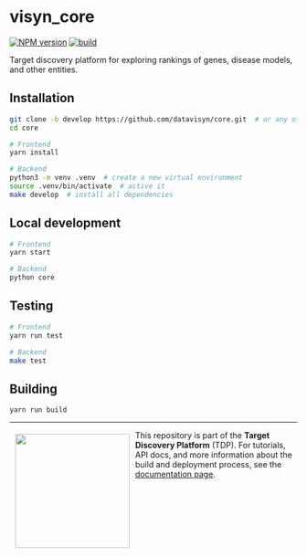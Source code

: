visyn_core  
=====================
[![NPM version](https://badge.fury.io/js/visyn_core.svg)](https://npmjs.org/package/visyn_core)
[![build](https://github.com/datavisyn/visyn_core/actions/workflows/build.yml/badge.svg?branch=develop)](https://github.com/datavisyn/visyn_core/actions/workflows/build.yml)


Target discovery platform for exploring rankings of genes, disease models, and other entities.

Installation
------------

```bash
git clone -b develop https://github.com/datavisyn/core.git  # or any other branch you want to develop in
cd core

# Frontend
yarn install

# Backend
python3 -m venv .venv  # create a new virtual environment
source .venv/bin/activate  # active it
make develop  # install all dependencies
```

Local development
------------

```bash
# Frontend
yarn start

# Backend
python core
```

Testing
-------

```bash
# Frontend
yarn run test

# Backend
make test
```

Building
--------

```
yarn run build
```



***

<a href="https://www.datavisyn.io"><img src="https://www.datavisyn.io/img/logos/datavisyn-logo.png" align="left" width="200px" hspace="10" vspace="6"></a>
This repository is part of the **Target Discovery Platform** (TDP). For tutorials, API docs, and more information about the build and deployment process, see the [documentation page](https://wiki.datavisyn.io).
